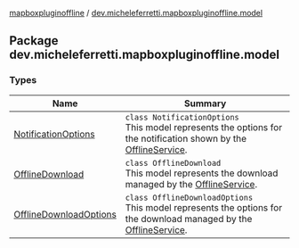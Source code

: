 [mapboxpluginoffline](../index.md) / [dev.micheleferretti.mapboxpluginoffline.model](./index.md)

## Package dev.micheleferretti.mapboxpluginoffline.model

### Types

| Name | Summary |
|---|---|
| [NotificationOptions](-notification-options/index.md) | `class NotificationOptions`<br>This model represents the options for the notification shown by the [OfflineService](../dev.micheleferretti.mapboxpluginoffline/-offline-service/index.md). |
| [OfflineDownload](-offline-download/index.md) | `class OfflineDownload`<br>This model represents the download managed by the [OfflineService](../dev.micheleferretti.mapboxpluginoffline/-offline-service/index.md). |
| [OfflineDownloadOptions](-offline-download-options/index.md) | `class OfflineDownloadOptions`<br>This model represents the options for the download managed by the [OfflineService](../dev.micheleferretti.mapboxpluginoffline/-offline-service/index.md). |
